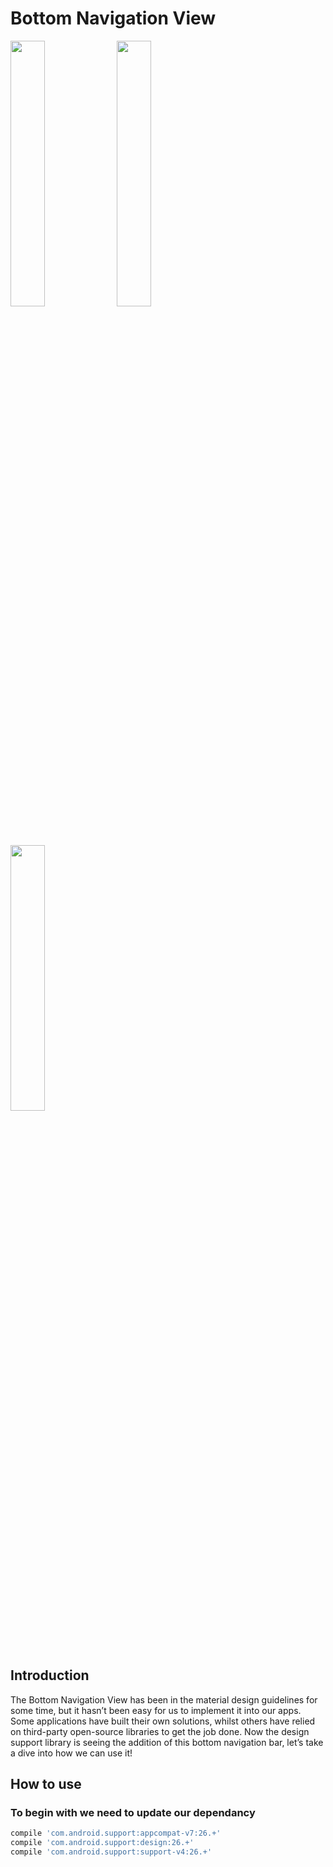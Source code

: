 # Bottom Navigation View

 <img src="https://github.com/Nucleus-Inc/NavigationBottomBar/blob/master/graphics/image_demo2.png" width="33%" /> <img src="https://github.com/Nucleus-Inc/NavigationBottomBar/blob/master/graphics/image_demo1.png" width="33%" /> <img src="https://github.com/Nucleus-Inc/NavigationBottomBar/blob/master/graphics/image_demo3.png" width="33%" />
 
## Introduction

The Bottom Navigation View has been in the material design guidelines for some time, but it hasn’t been easy for us to implement it into our apps. Some applications have built their own solutions, whilst others have relied on third-party open-source libraries to get the job done. Now the design support library is seeing the addition of this bottom navigation bar, let’s take a dive into how we can use it!

## How to use

### To begin with we need to update our dependancy

```groovy
compile 'com.android.support:appcompat-v7:26.+'
compile 'com.android.support:design:26.+'
compile 'com.android.support:support-v4:26.+'
```
